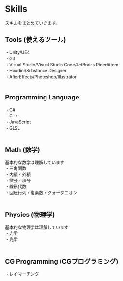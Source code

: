 # Skills 
スキルをまとめていきます。

## Tools (使えるツール)
・Unity/UE4<br>
・Git<br>
・Visual Studio/Visual Studio Code/JetBrains Rider/Atom<br>
・Houdini/Substance Designer<br>
・AfterEffects/Photoshop/Illustrator<br>
<br>

## Programming Language
・C#<br>
・C++<br>
・JavaScript<br>
・GLSL<br>
<br>

## Math (数学)
基本的な数学は理解しています<br>
・三角関数<br>
・内積・外積<br>
・微分・積分<br>
・線形代数<br>
・回転行列・複素数・クォータニオン<br>
<br>

## Physics (物理学)
基本的な物理学は理解しています<br>
・力学<br>
・光学<br>
<br>

## CG Programming (CGプログラミング)
・レイマーチング<br>